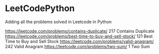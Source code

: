 # LeetCodePython

Adding all the problems solved in Leetcode in Python

https://leetcode.com/problems/contains-duplicate/ 217 Contains Duplicate 
https://leetcode.com/problems/best-time-to-buy-and-sell-stock/ 121 Best Time to Buy and Sell Stock
https://leetcode.com/problems/valid-anagram/ 242 Valid Anagram
https://leetcode.com/problems/two-sum/ 1 Two Sum
